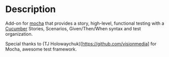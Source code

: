 # Description

Add-on for [mocha](https://github.com/visionmedia/mocha) that provides a story, high-level, functional testing with a [Cucumber](http://cukes.info/) Stories, Scenarios, Given/Then/When syntax and test organization.

Special thanks to (TJ Holowaychuk)[https://github.com/visionmedia] for Mocha, awesome test framework.
